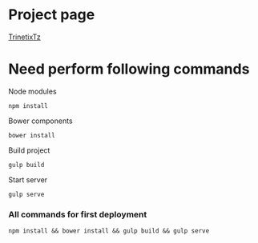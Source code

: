 # Project page
[TrinetixTz](https://andreysupryaga.github.io/TrinetixTz)


# Need perform following commands

Node modules
```
npm install
```

Bower components
```
bower install
```

Build project
```
gulp build
```

Start server
```
gulp serve
```

### All commands for first deployment

```
npm install && bower install && gulp build && gulp serve
```

